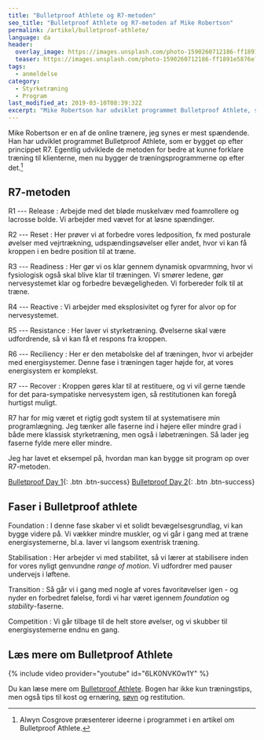 ```yaml
---
title: "Bulletproof Athlete og R7-metoden"
seo_title: "Bulletproof Athlete og R7-metoden af Mike Robertson"
permalink: /artikel/bulletproof-athlete/
language: da
header:
  overlay_image: https://images.unsplash.com/photo-1590260712186-ff1891e5876e?ixlib=rb-1.2.1&ixid=eyJhcHBfaWQiOjEyMDd9&auto=format&fit=crop&h=630&w=1200&q=10
  teaser: https://images.unsplash.com/photo-1590260712186-ff1891e5876e?ixlib=rb-1.2.1&ixid=eyJhcHBfaWQiOjEyMDd9&auto=format&fit=crop&h=300&w=400&q=10
tags:
  - anmeldelse
category:
  - Styrketræning
  - Program
last_modified_at: 2019-03-10T08:39:32Z
excerpt: "Mike Robertson har udviklet programmet Bulletproof Athlete, som er bygget op efter princippet R7"
---
```


Mike Robertson er en af de online trænere, jeg synes er mest spændende. Han har udviklet programmet Bulletproof Athlete, som er bygget op efter princippet R7. Egentlig udviklede de metoden for bedre at kunne forklare træning til klienterne, men nu bygger de træningsprogrammerne op efter det.[^alwyn]

## R7-metoden

R1 --- Release
: Arbejde med det bløde muskelvæv med foamrollere og lacrosse bolde. Vi arbejder med vævet for at løsne spændinger.

R2 --- Reset
: Her prøver vi at forbedre vores ledposition, fx med posturale øvelser med vejrtrækning, udspændingsøvelser eller andet, hvor vi kan få kroppen i en bedre position til at træne.

R3 --- Readiness
: Her gør vi os klar gennem dynamisk opvarmning, hvor vi fysiologisk også skal blive klar til træningen. Vi smører ledene, gør nervesystemet klar og forbedre bevægeligheden. Vi forbereder folk til at træne.

R4 --- Reactive
: Vi arbejder med eksplosivitet og fyrer for alvor op for nervesystemet.

R5 --- Resistance
: Her laver vi styrketræning. Øvelserne skal være udfordrende, så vi kan få et respons fra kroppen.

R6 --- Reciliency
: Her er den metabolske del af træningen, hvor vi arbejder med energisystemer. Denne fase i træningen tager højde for, at vores energisystem er komplekst.

R7 --- Recover
: Kroppen gøres klar til at restituere, og vi vil gerne tænde for det para-sympatiske nervesystem igen, så restitutionen kan foregå hurtigst muligt.

R7 har for mig været et rigtig godt system til at systematisere min programlægning. Jeg tænker alle faserne ind i højere eller mindre grad i både mere klassisk styrketræning, men også i løbetræningen. Så lader jeg faserne fylde mere eller mindre.

Jeg har lavet et eksempel på, hvordan man kan bygge sit program op over R7-metoden.

[Bulletproof Day 1](/assets/pdf/programs/bulletproof-transition-day-1.pdf){: .btn .btn-success} [Bulletproof Day 2](/assets/pdf/programs/bulletproof-transition-day-2.pdf){: .btn .btn-success}

## Faser i Bulletproof athlete

Foundation
: I denne fase skaber vi et solidt bevægelsesgrundlag, vi kan bygge videre på. Vi vækker mindre muskler, og vi går i gang med at træne energisystemerne, bl.a. laver vi langsom exentrisk træning.

Stabilisation
: Her arbejder vi med stabilitet, så vi lærer at stabilisere inden for vores nyligt genvundne _range of motion_. Vi udfordrer med pauser undervejs i løftene.

Transition
: Så går vi i gang med nogle af vores favoritøvelser igen - og nyder en forbedret følelse, fordi vi har været igennem _foundation_ og _stability_-faserne.

Competition
: Vi går tilbage til de helt store øvelser, og vi skubber til energisystemerne endnu en gang.

## Læs mere om Bulletproof Athlete

{% include video provider="youtube" id="6LK0NVK0w1Y" %}

Du kan læse mere om [Bulletproof Athlete](https://robertsontrainingsystems.com/products/bulletproof-athlete/). Bogen har ikke kun træningstips, men også tips til kost og ernæring, [søvn](/soevn/) og restitution.

[^alwyn]: Alwyn Cosgrove præsenterer ideerne i programmet i en artikel om Bulletproof Athlete.
